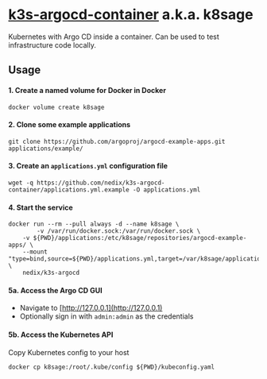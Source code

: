 # [k3s-argocd-container](https://github.com/nedix/k3s-argocd-container) a.k.a. k8sage

Kubernetes with Argo CD inside a container.
Can be used to test infrastructure code locally.

## Usage

#### 1. Create a named volume for Docker in Docker

```
docker volume create k8sage
```

#### 2. Clone some example applications

```shell
git clone https://github.com/argoproj/argocd-example-apps.git applications/example/
```

#### 3. Create an `applications.yml` configuration file

```shell
wget -q https://github.com/nedix/k3s-argocd-container/applications.yml.example -O applications.yml
```

#### 4. Start the service

```shell
docker run --rm --pull always -d --name k8sage \
		-v /var/run/docker.sock:/var/run/docker.sock \
    -v ${PWD}/applications:/etc/k8sage/repositories/argocd-example-apps/ \
    --mount "type=bind,source=${PWD}/applications.yml,target=/var/k8sage/applications.yml" \
    nedix/k3s-argocd
```

#### 5a. Access the Argo CD GUI

- Navigate to [http://127.0.0.1](http://127.0.0.1)
- Optionally sign in with `admin:admin` as the credentials

#### 5b. Access the Kubernetes API

Copy Kubernetes config to your host

```shell
docker cp k8sage:/root/.kube/config ${PWD}/kubeconfig.yaml
```
